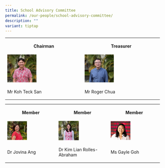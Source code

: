 ```yaml
---
title: School Advisory Committee
permalink: /our-people/school-advisory-committee/
description: ""
variant: tiptap
---
```

<table style="minWidth: 50px">
<colgroup>
<col>
<col>
</colgroup>
<tbody>
<tr>
<th rowspan="1" colspan="1">
<p><strong>Chairman</strong>
</p>
</th>
<th rowspan="1" colspan="1">
<p><strong>Treasurer</strong>
</p>
</th>
</tr>
<tr>
<td rowspan="1" colspan="1">
<div class="isomer-image-wrapper">
<img style="width: 40%;" height="auto" width="100%" alt="" src="/images/SAC/1.jpg">
</div>
</td>
<td rowspan="1" colspan="1">
<div class="isomer-image-wrapper">
<img style="width: 40%;" height="auto" width="100%" alt="" src="/images/SAC/4.jpg">
</div>
</td>
</tr>
<tr>
<td rowspan="1" colspan="1">
<p>Mr Koh Teck San</p>
</td>
<td rowspan="1" colspan="1">
<p>Mr Roger Chua</p>
</td>
</tr>
</tbody>
</table>
<p></p>
<table style="minWidth: 75px">
<colgroup>
<col>
<col>
<col>
</colgroup>
<tbody>
<tr>
<th rowspan="1" colspan="1">
<p><strong>Member</strong>
</p>
</th>
<th rowspan="1" colspan="1">
<p><strong>Member</strong>
</p>
</th>
<th rowspan="1" colspan="1">
<p><strong>Member</strong>
</p>
</th>
</tr>
<tr>
<td rowspan="1" colspan="1">
<div class="isomer-image-wrapper">
<img style="width: 42%;" height="auto" width="100%" alt="" src="/images/Dr_Jovina_Ang_SAC.jpg">
</div>
</td>
<td rowspan="1" colspan="1">
<div class="isomer-image-wrapper">
<img style="width: 42%;" height="auto" width="100%" alt="" src="/images/SAC/2.jpg">
</div>
</td>
<td rowspan="1" colspan="1">
<div class="isomer-image-wrapper">
<img style="width: 42%;" height="auto" width="100%" alt="" src="/images/Ms_Gayle_Goh.jpg">
</div>
</td>
</tr>
<tr>
<td rowspan="1" colspan="1">
<p>Dr Jovina Ang</p>
</td>
<td rowspan="1" colspan="1">
<p>Dr Kim Lian Rolles-Abraham</p>
</td>
<td rowspan="1" colspan="1">
<p>Ms Gayle Goh</p>
</td>
</tr>
</tbody>
</table>
<p>
<br>
</p>